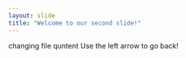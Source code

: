 ```yaml
---
layout: slide
title: "Welcome to our second slide!"
---
```

changing file quntent
Use the left arrow to go back!
